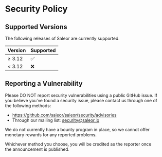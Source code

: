 # Security Policy

## Supported Versions

The following releases of Saleor are currently supported.

| Version | Supported          |
| ------- | ------------------ |
| ≥ 3.12  | :white_check_mark: |
| < 3.12  | :x:                |

## Reporting a Vulnerability

Please DO NOT report security vulnerabilities using a public GitHub issue. If you believe you've found a security issue, please contact us through one of the following methods:
- https://github.com/saleor/saleor/security/advisories
- Through our mailing list: security@saleor.io

We do not currently have a bounty program in place, so we cannot offer monetary rewards for any reported problems.

Whichever method you choose, you will be credited as the reporter once the announcement is published.
